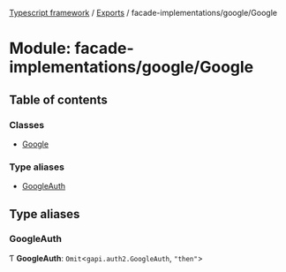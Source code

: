 [Typescript framework](../index.md) / [Exports](../modules.md) / facade-implementations/google/Google

# Module: facade-implementations/google/Google

## Table of contents

### Classes

- [Google](../classes/facade_implementations_google_Google.Google.md)

### Type aliases

- [GoogleAuth](facade_implementations_google_Google.md#googleauth)

## Type aliases

### GoogleAuth

Ƭ **GoogleAuth**: `Omit`<`gapi.auth2.GoogleAuth`, ``"then"``\>
